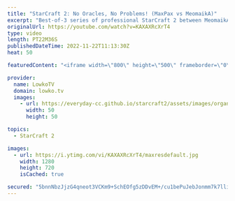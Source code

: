 ```yaml
---
title: "StarCraft 2: No Oracles, No Problems! (MaxPax vs MeomaikA)"
excerpt: "Best-of-3 series of professional StarCraft 2 between MeomaikA (Zerg) and MaxPax (Protoss). This is a very interesting series of Zerg versus Protoss as not only do these games take place on new maps, both players decide to pick unique strategies that we don't commonly see in StarCraft 2.  Support my work"
originalUrl: https://youtube.com/watch?v=KAXAXRcXrT4
type: video
length: PT22M36S
publishedDateTime: 2022-11-22T11:13:30Z
heat: 50

featuredContent: "<iframe width=\"800\" height=\"500\" frameborder=\"0\" src=\"https://www.youtube.com/embed/KAXAXRcXrT4\" allow=\"accelerometer; autoplay; encrypted-media; gyroscope; picture-in-picture\" allowfullscreen></iframe>"

provider:
  name: LowkoTV
  domain: lowko.tv
  images:
    - url: https://everyday-cc.github.io/starcraft2/assets/images/organizations/lowko.tv-50x50.jpg
      width: 50
      height: 50

topics:
  - StarCraft 2

images:
  - url: https://i.ytimg.com/vi/KAXAXRcXrT4/maxresdefault.jpg
    width: 1280
    height: 720
    isCached: true

secured: "5bnnNbzJjzG4qneot3VCKm9+SchEOfg5zDDvEM+/cu1bePuJebJonmm7k7lliQVFSCQDaVXhmcoeMiQNV9kfLI1Z1TWEkc2h5zhf+5PjOisC2rTkHtbkd/3d51ck3iJkiubPKB5N2wO/2L2haV8VcuoD3Nf6XrMN6efdQYTqY4N7a5+ibtyYOsMiQzBWgrNGXlnfOmOjTsMVadGgGctCXYVsfSxseXmcntW8vXEZOFSHOSv9xj2LQETPaTKxdDUp8N2RkPR97e5FB8q9sIu7mN5J77YQnciZ5WTt6lhDiRZdwONSIz7mUlMDeavwSBnBZEAUx7KDYWcLnAFIDW/5hPqXrIJKzYouzVaSkpaRN82A9YG8Cxp7M8XNsypbevk8nAj7eSQB7mTZQl5T1iPw3nCxMpk2RfbrBzMeEYI3zKQ=;xCKA0dGglORzoyWyNBdv/w=="
---
```


